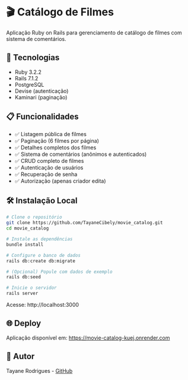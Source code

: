 # 🎬 Catálogo de Filmes

Aplicação Ruby on Rails para gerenciamento de catálogo de filmes com sistema de comentários.

## 🚀 Tecnologias

- Ruby 3.2.2
- Rails 7.1.2
- PostgreSQL
- Devise (autenticação)
- Kaminari (paginação)

## 📋 Funcionalidades

- ✅ Listagem pública de filmes
- ✅ Paginação (6 filmes por página)
- ✅ Detalhes completos dos filmes
- ✅ Sistema de comentários (anônimos e autenticados)
- ✅ CRUD completo de filmes
- ✅ Autenticação de usuários
- ✅ Recuperação de senha
- ✅ Autorização (apenas criador edita)

## 🛠️ Instalação Local
```bash
# Clone o repositório
git clone https://github.com/TayaneCibely/movie_catalog.git
cd movie_catalog

# Instale as dependências
bundle install

# Configure o banco de dados
rails db:create db:migrate

# (Opcional) Popule com dados de exemplo
rails db:seed

# Inicie o servidor
rails server
```

Acesse: http://localhost:3000

## 🌐 Deploy

Aplicação disponível em: https://movie-catalog-kuej.onrender.com

## 👤 Autor

Tayane Rodrigues - [GitHub](https://github.com/TayaneCibely)